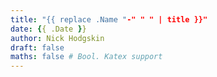 ```yaml
---
title: "{{ replace .Name "-" " " | title }}"
date: {{ .Date }}
author: Nick Hodgskin
draft: false
maths: false # Bool. Katex support
---
```

